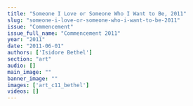 ```yaml
---
title: "Someone I Love or Someone Who I Want to Be, 2011"
slug: "someone-i-love-or-someone-who-i-want-to-be-2011"
issue: "Commencement"
issue_full_name: "Commencement 2011"
year: "2011"
date: "2011-06-01"
authors: ['Isidore Bethel']
section: "art"
audio: []
main_image: ""
banner_image: ""
images: ['art_c11_bethel']
videos: []
---
```

